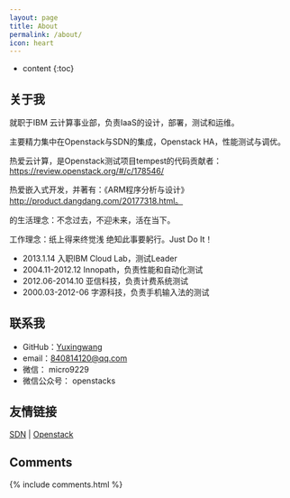 ```yaml
---
layout: page
title: About
permalink: /about/
icon: heart
---
```


* content
{:toc}

## 关于我

就职于IBM 云计算事业部，负责IaaS的设计，部署，测试和运维。

主要精力集中在Openstack与SDN的集成，Openstack HA，性能测试与调优。

热爱云计算，是Openstack测试项目tempest的代码贡献者：https://review.openstack.org/#/c/178546/

热爱嵌入式开发，并著有：《ARM程序分析与设计》http://product.dangdang.com/20177318.html。

的生活理念：不念过去，不迎未来，活在当下。

工作理念：纸上得来终觉浅 绝知此事要躬行。Just Do It！

* 2013.1.14 入职IBM Cloud Lab，测试Leader
* 2004.11-2012.12 Innopath，负责性能和自动化测试
* 2012.06-2014.10 亚信科技，负责计费系统测试
* 2000.03-2012-06 字源科技，负责手机输入法的测试

## 联系我

* GitHub：[Yuxingwang](https://github.com/openstacks)
* email：840814120@qq.com
* 微信： micro9229
* 微信公众号： openstacks


## 友情链接

[SDN](http://sdnhub.org/tutorials/) \| [Openstack](https://openstack.com) 

## Comments

{% include comments.html %}
